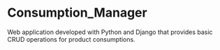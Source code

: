 # Consumption_Manager
Web application developed with Python and Django that provides basic CRUD operations for product consumptions.
